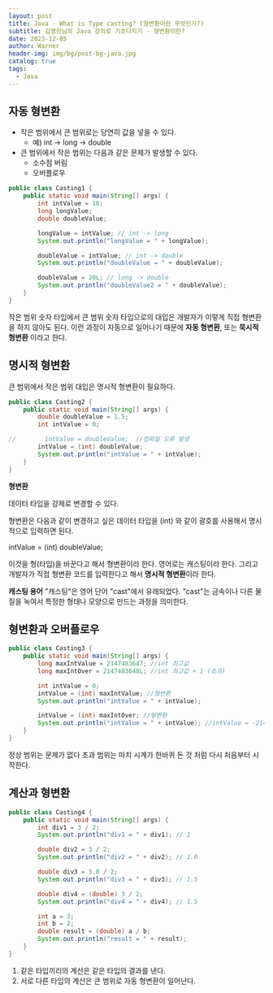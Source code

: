 ```yaml
---
layout: post
title: Java - What is Type casting? (형변환이란 무엇인가?)
subtitle: 김영한님의 Java 강의로 기초다지기 - 형변환이란?
date: 2023-12-05
author: Warner
header-img: img/bg/post-bg-java.jpg
catalog: true
tags:
  - Java
---
```


## 자동 형변환

- 작은 범위에서 큰 범위로는 당연히 값을 넣을 수 있다.
    - 예) int -> long -> double
- 큰 범위에서 작은 범위는 다음과 같은 문제가 발생할 수 있다.
    - 소수점 버림
    - 오버플로우

~~~java
public class Casting1 {
    public static void main(String[] args) {
        int intValue = 10;
        long longValue;
        double doubleValue;

        longValue = intValue; // int -> long
        System.out.println("longValue = " + longValue);

        doubleValue = intValue; // int -> double
        System.out.println("doubleValue = " + doubleValue);

        doubleValue = 20L; // long -> double
        System.out.println("doubleValue2 = " + doubleValue);
    }
}
~~~

작은 범위 숫자 타입에서 큰 범위 숫자 타입으로의 대입은 개발자가 이렇게 직접 형변환을 하지 않아도 된다.
이런 과정이 자동으로 일어나기 때문에 **자동 형변환**, 또는 **묵시적 형변환** 이라고 한다.

## 명시적 형변환

큰 범위에서 작은 범위 대입은 명시적 형변환이 필요하다.

~~~java
public class Casting2 {
    public static void main(String[] args) {
        double doubleValue = 1.5;
        int intValue = 0;

//        intValue = doubleValue;  //컴파일 오류 발생
        intValue = (int) doubleValue;
        System.out.println("intValue = " + intValue);
    }
}
~~~

**형변환**

데이터 타입을 강제로 변경할 수 있다.

형변환은 다음과 같이 변경하고 싶은 데이터 타입을 (int) 와 같이 괄호를 사용해서 명시적으로 입력하면 된다.

intValue = (int) doubleValue;

이것을 형(타입)을 바꾼다고 해서 형변환이라 한다. 영어로는 캐스팅이라 한다. 그리고 개발자가 직접 형변환 코드를 입력한다고 해서 **명시적 형변환**이라 한다.

**캐스팅 용어**
"캐스팅"은 영어 단어 "cast"에서 유래되었다. "cast"는 금속이나 다른 물질을 녹여서 특정한 형태나 모양으로 만드는 과정을 의미한다.

## 형변환과 오버플로우

~~~java
public class Casting3 {
    public static void main(String[] args) {
        long maxIntValue = 2147483647; //int 최고값
        long maxIntOver = 2147483648L; //int 최고값 + 1 (초과)

        int intValue = 0;
        intValue = (int) maxIntValue; //형변환
        System.out.println("intValue = " + intValue);

        intValue = (int) maxIntOver; //형변환
        System.out.println("intValue = " + intValue); //intValue = -2147483648
    }
}
~~~

정상 범위는 문제가 없다
초과 범위는 마치 시계가 한바퀴 돈 것 처럼 다시 처음부터 시작한다.

## 계산과 형변환 
~~~java
public class Casting4 {
    public static void main(String[] args) {
        int div1 = 3 / 2;
        System.out.println("div1 = " + div1); // 1

        double div2 = 3 / 2;
        System.out.println("div2 = " + div2); // 1.0

        double div3 = 3.0 / 2;
        System.out.println("div3 = " + div3); // 1.5

        double div4 = (double) 3 / 2;
        System.out.println("div4 = " + div4); // 1.5

        int a = 3;
        int b = 2;
        double result = (double) a / b;
        System.out.println("result = " + result);
    }
}
~~~
1. 같은 타입끼리의 계산은 같은 타입의 결과를 낸다.
2. 서로 다른 타입의 계산은 큰 범위로 자동 형변환이 일어난다.